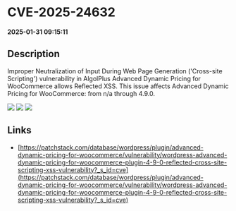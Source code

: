 # CVE-2025-24632

**2025-01-31 09:15:11**

## Description
Improper Neutralization of Input During Web Page Generation ('Cross-site Scripting') vulnerability in AlgolPlus Advanced Dynamic Pricing for WooCommerce allows Reflected XSS. This issue affects Advanced Dynamic Pricing for WooCommerce: from n/a through 4.9.0.

![](https://img.shields.io/static/v1?label=Score&message=7.1&color=red)
![](https://img.shields.io/static/v1?label=Severity&message=HIGH&color=red)
![](https://img.shields.io/static/v1?label=CWE&message=XSS&color=green)

## Links
- [https://patchstack.com/database/wordpress/plugin/advanced-dynamic-pricing-for-woocommerce/vulnerability/wordpress-advanced-dynamic-pricing-for-woocommerce-plugin-4-9-0-reflected-cross-site-scripting-xss-vulnerability?_s_id=cve](https://patchstack.com/database/wordpress/plugin/advanced-dynamic-pricing-for-woocommerce/vulnerability/wordpress-advanced-dynamic-pricing-for-woocommerce-plugin-4-9-0-reflected-cross-site-scripting-xss-vulnerability?_s_id=cve)
